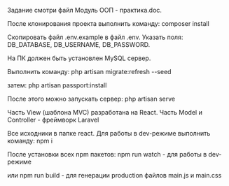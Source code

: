 Задание смотри файл Модуль ООП - практика.doc.

После клонирования проекта выполнить команду:
composer install

Скопировать файл .env.example в файл .env.
Указать поля:
DB_DATABASE,
DB_USERNAME,
DB_PASSWORD.

На ПК должен быть установлен MySQL сервер.

Выполнить команду:
php artisan migrate:refresh --seed

затем:
php artisan passport:install

После этого можно запускать сервер:
php artisan serve


Часть View (шаблона MVC) разработана на React.
Часть Model и Controller - фреймворк Laravel

Все исходники в папке react.
Для работы в dev-режиме выполнить команду:
npm i

После установки всех npm пакетов:
npm run watch - для работы в dev-режиме

или
npm run build - для генерации production файлов main.js и main.css
